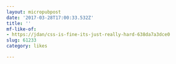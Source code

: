 ```yaml
---
layout: micropubpost
date: '2017-03-28T17:00:33.532Z'
title: ''
mf-like-of:
- https://jdan/css-is-fine-its-just-really-hard-638da7a3dce0
slug: 61233
category: likes

---
```


